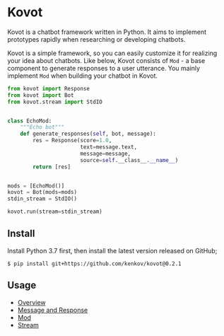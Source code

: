 # Kovot

Kovot is a chatbot framework written in Python.
It aims to implement prototypes rapidly when researching or developing chatbots.

Kovot is a simple framework, so you can easily customize it for realizing your idea about chatbots.
Like below, Kovot consists of `Mod` - a base component to generate responses to a user utterance.
You mainly implement `Mod` when building your chatbot in Kovot.

```py
from kovot import Response
from kovot import Bot
from kovot.stream import StdIO


class EchoMod:
    """Echo bot"""
    def generate_responses(self, bot, message):
        res = Response(score=1.0,
                       text=message.text,
                       message=message,
                       source=self.__class__.__name__)
        return [res]


mods = [EchoMod()]
kovot = Bot(mods=mods)
stdin_stream = StdIO()

kovot.run(stream=stdin_stream)
```

## Install

Install Python 3.7 first, then install the latest version released on GitHub;

```
$ pip install git+https://github.com/kenkov/kovot@0.2.1
```

## Usage

- [Overview](docs/overview.md)
- [Message and Response](docs/message_response.md)
- [Mod](docs/mod.md)
- [Stream](docs/stream.md)
